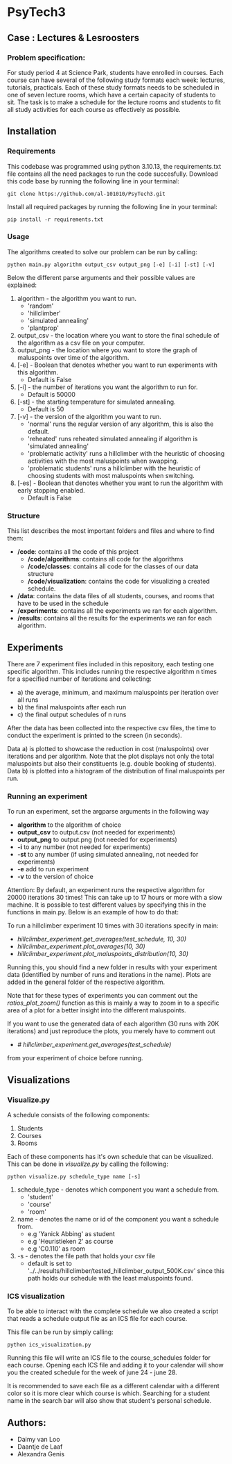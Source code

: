 # PsyTech3

## Case : Lectures & Lesroosters

### Problem specification: 
For study period 4 at Science Park, students have enrolled in courses. Each course can have 
several of the following study formats each week: lectures, tutorials, practicals.
Each of these study formats needs to be scheduled in one of seven lecture rooms, which 
have a certain capacity of students to sit. The task is to make a schedule for the lecture rooms 
and students to fit all study activities for each course as effectively as possible.

## Installation
### Requirements
This codebase was programmed using python 3.10.13, the requirements.txt file contains all the need packages to run the code succesfully.
Download this code base by running the following line in your terminal:

```git clone https://github.com/al-101010/PsyTech3.git```

Install all required packages by running the following line in your terminal:

```pip install -r requirements.txt```

### Usage
The algorithms created to solve our problem can be run by calling:

```python main.py algorithm output_csv output_png [-e] [-i] [-st] [-v]```

Below the different parse arguments and their possible values are explained:
1. algorithm - the algorithm you want to run.
    - 'random'
    - 'hillclimber'
    - 'simulated annealing'
    - 'plantprop'
2. output_csv - the location where you want to store the final schedule of the algorithm as a csv file on your computer.
3. output_png - the location where you want to store the graph of maluspoints over time of the algorithm.
4. [-e] - Boolean that denotes whether you want to run experiments with this algorithm.
    - Default is False
5. [-i] - the number of iterations you want the algorithm to run for.
    - Default is 50000
6. [-st] - the starting temperature for simulated annealing.
    - Default is 50
7. [-v] - the version of the algorithm you want to run.
    - 'normal' runs the regular version of any algorithm, this is also the default.
    - 'reheated' runs reheated simulated annealing if algorithm is 'simulated annealing'
    - 'problematic activity' runs a hillclimber with the heuristic of choosing activities with the most maluspoints when swapping.
    - 'problematic students' runs a hillclimber with the heuristic of choosing students with most maluspoints when switching.
8. [-es] - Boolean that denotes whether you want to run the algorithm with early stopping enabled.
    - Default is False

### Structure
This list describes the most important folders and files and where to find them:
- **/code**: contains all the code of this project
    - **/code/algorithms**: contains all code for the algorithms
    - **/code/classes**: contains all code for the classes of our data structure
    - **/code/visualization**: contains the code for visualizing a created schedule.
- **/data**: contains the data files of all students, courses, and rooms that have to be used in the schedule
- **/experiments**: contains all the experiments we ran for each algorithm.
- **/results**: contains all the results for the experiments we ran for each algorithm.

## Experiments 
There are 7 experiment files included in this repository, each testing one specific algorithm. 
This includes running the respective algorithm n times for a specified number of iterations and collecting:  

- a) the average, minimum, and maximum maluspoints per iteration over all runs 
- b) the final maluspoints after each run  
- c) the final output schedules of n runs 

After the data has been collected into the respective csv files, the time to conduct the experiment is printed to the screen (in seconds). 

Data a) is plotted to showcase the reduction in cost (maluspoints) over iterations and per algorithm. Note that the plot displays not only the total maluspoints but also their constituents (e.g. double booking of students). 
Data b) is plotted into a histogram of the distribution of final maluspoints per run. 

### Running an experiment 
To run an experiment, set the argparse arguments in the following way 
- **algorithm** to the algorithm of choice
- **output_csv** to output.csv (not needed for experiments)
- **output_png** to output.png (not needed for experiments)
- **-i** to any number (not needed for experiments)
- **-st** to any number (if using simulated annealing, not needed for experiments)
- **-e** add to run experiment
- **-v** to the version of choice

Attention: By default, an experiment runs the respective algorithm for 20000 iterations 30 times! This can take up to 17 hours or more with a slow machine. It is possible to test different values by specifying this in the functions in main.py. Below is an example of how to do that: 

To run a hillclimber experiment 10 times with 30 iterations specify in main: 
- *hillclimber_experiment.get_averages(test_schedule, 10, 30)*
- *hillclimber_experiment.plot_averages(10, 30)*
- *hillclimber_experiment.plot_maluspoints_distribution(10, 30)*

Running this, you should find a new folder in results with your experiment data (identified by number of runs and iterations in the name). Plots are added in the general folder of the respective algorithm. 

Note that for these types of experiments you can comment out the *ratios_plot_zoom()* function as this is mainly a way to zoom in to a specific area of a plot for a better insight into the different maluspoints.

If you want to use the generated data of each algorithm (30 runs with 20K iterations) and just reproduce the plots, you merely have to comment out

- *# hillclimber_experiment.get_averages(test_schedule)*

from your experiment of choice before running. 

## Visualizations
### Visualize.py
A schedule consists of the following components:
1. Students
2. Courses
3. Rooms

Each of these components has it's own schedule that can be visualized. This can be done in *visualize.py* by calling the following:

```
python visualize.py schedule_type name [-s]
```

1. schedule_type - denotes which component you want a schedule from.
    - 'student'
    - 'course'
    - 'room'
2. name - denotes the name or id of the component you want a schedule from.
    - e.g 'Yanick Abbing' as student
    - e.g 'Heuristieken 2' as course
    - e.g 'C0.110' as room
3. -s - denotes the file path that holds your csv file
    - default is set to '../../results/hillclimber/tested_hillclimber_output_500K.csv' since this path holds our schedule with the least maluspoints found.

### ICS visualization
To be able to interact with the complete schedule we also created a script that reads a schedule output file as an ICS file for each course. 

This file can be run by simply calling:

```
python ics_visualization.py
```

Running this file will write an ICS file to the course_schedules folder for each course. Opening each ICS file and adding it to your calendar will show you the created schedule for the week of june 24 - june 28. 

It is recommended to save each file as a different calendar with a different color so it is more clear which course is which. Searching for a student name in the search bar will also show that student's personal schedule.

## Authors: 
- Daimy van Loo 
- Daantje de Laaf
- Alexandra Genis


